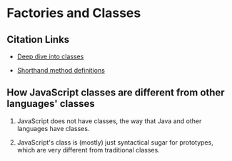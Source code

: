 # Factories and Classes

## Citation Links

- [Deep dive into classes](https://scotch.io/tutorials/better-javascript-with-es6-pt-ii-a-deep-dive-into-classes)

- [Shorthand method definitions](https://developer.mozilla.org/en-US/docs/Web/JavaScript/Reference/Functions/Method_definitions)

## How JavaScript classes are different from other languages' classes

1. JavaScript does not have classes, the way that Java and other languages have classes.

2. JavaScript's class is (mostly) just syntactical sugar for prototypes, which are very different from traditional classes.
